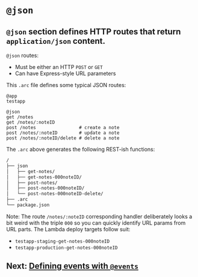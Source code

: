 # `@json`

## `@json` section defines HTTP routes that return `application/json` content.

`@json` routes:

- Must be either an HTTP `POST` or `GET`
- Can have Express-style URL parameters

This `.arc` file defines some typical JSON routes:

```arc
@app
testapp

@json
get /notes          
get /notes/:noteID
post /notes                # create a note
post /notes/:noteID        # update a note
post /notes/:noteID/delete # delete a note
```

The `.arc` above generates the following REST-ish functions:

```bash
/
├── json
│   ├── get-notes/
│   ├── get-notes-000noteID/
│   ├── post-notes/
│   ├── post-notes-000noteID/
│   └── post-notes-000noteID-delete/
├── .arc
└── package.json
```

Note: The route `/notes/:noteID` corresponding handler deliberately looks a bit weird with the triple `000` so you can quickly identify URL params from URL parts. The Lambda deploy targets follow suit:

- `testapp-staging-get-notes-000noteID`
- `testapp-production-get-notes-000noteID`

## Next: [Defining events with `@events`](/reference/events)
